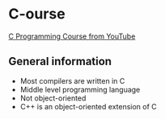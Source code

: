 # C-ourse
[C Programming Course from YouTube](https://www.youtube.com/watch?v=87SH2Cn0s9A&list=LL&index=7&)


## General information
- Most compilers are written in C
- Middle level programming language
- Not object-oriented
- C++ is an object-oriented extension of C